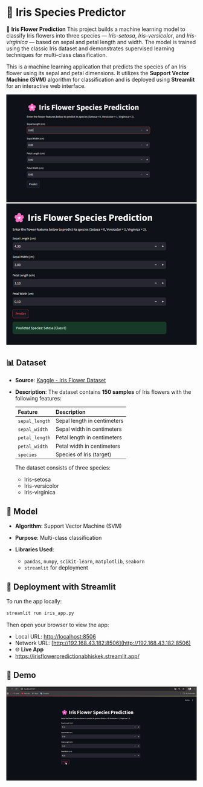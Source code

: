 # 🌸 Iris Species Predictor

🪷 **Iris Flower Prediction**
This project builds a machine learning model to classify Iris flowers into three species — *Iris-setosa*, *Iris-versicolor*, and *Iris-virginica* — based on sepal and petal length and width. The model is trained using the classic Iris dataset and demonstrates supervised learning techniques for multi-class classification.

This is a machine learning application that predicts the species of an Iris flower using its sepal and petal dimensions. It utilizes the **Support Vector Machine (SVM)** algorithm for classification and is deployed using **Streamlit** for an interactive web interface.

![Iris Flower](https://github.com/Shravan4598/Iris_Species_Predictor/blob/main/Screenshot%202025-05-06%20011503.png)
![Iris Flower](https://github.com/Shravan4598/Iris_Species_Predictor/blob/main/Screenshot%202025-05-06%20011635.png)

## 📊 Dataset

* **Source**: [Kaggle - Iris Flower Dataset](https://www.kaggle.com/datasets/arshid/iris-flower-dataset)
* **Description**:
  The dataset contains **150 samples** of Iris flowers with the following features:

  | Feature        | Description                 |
  | -------------- | --------------------------- |
  | `sepal_length` | Sepal length in centimeters |
  | `sepal_width`  | Sepal width in centimeters  |
  | `petal_length` | Petal length in centimeters |
  | `petal_width`  | Petal width in centimeters  |
  | `species`      | Species of Iris (target)    |

  The dataset consists of three species:

  * Iris-setosa
  * Iris-versicolor
  * Iris-virginica

## 🧠 Model

* **Algorithm**: Support Vector Machine (SVM)
* **Purpose**: Multi-class classification
* **Libraries Used**:

  * `pandas`, `numpy`, `scikit-learn`, `matplotlib`, `seaborn`
  * `streamlit` for deployment

## 🚀 Deployment with Streamlit

To run the app locally:

```bash
streamlit run iris_app.py
```

Then open your browser to view the app:

* Local URL: [http://localhost:8506](http://localhost:8506)
* Network URL: [http://192.168.43.182:8506](http://192.168.43.182:8506)
* 🌐 **Live App**
* https://irisflowerpredictionabhiskek.streamlit.app/

## 🎥 Demo

![GIF Demo](https://github.com/Shravan4598/Iris_Species_Predictor/blob/main/ezgif-11faa8393adfb4.gif)
